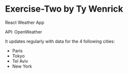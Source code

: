 # Exercise-Two by Ty Wenrick

React Weather App

API: OpenWeather

It updates regularly with data for the 4 following cities:

- Paris
- Tokyo
- Tel Aviv
- New York

